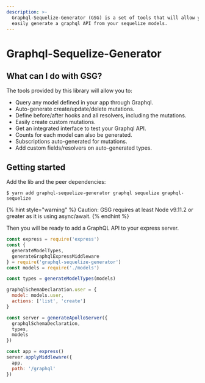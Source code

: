 ```yaml
---
description: >-
  Graphql-Sequelize-Generator (GSG) is a set of tools that will allow you to
  easily generate a graphql API from your sequelize models.
---
```


# Graphql-Sequelize-Generator

## What can I do with GSG?

The tools provided by this library will allow you to:

- Query any model defined in your app through Graphql.
- Auto-generate create/update/delete mutations.
- Define before/after hooks and all resolvers, including the mutations.
- Easily create custom mutations.
- Get an integrated interface to test your Graphql API.
- Counts for each model can also be generated.
- Subscriptions auto-generated for mutations.
- Add custom fields/resolvers on auto-generated types.

## Getting started

Add the lib and the peer dependencies:

```
$ yarn add graphql-sequelize-generator graphql sequelize graphql-sequelize
```

{% hint style="warning" %}
Caution: GSG requires at least Node v9.11.2 or greater as it is using async/await.
{% endhint %}

Then you will be ready to add a GraphQL API to your express server.

```javascript
const express = require('express')
const {
  generateModelTypes,
  generateGraphqlExpressMiddleware
} = require('graphql-sequelize-generator')
const models = require('./models')

const types = generateModelTypes(models)

graphqlSchemaDeclaration.user = {
  model: models.user,
  actions: ['list', 'create']
}

const server = generateApolloServer({
  graphqlSchemaDeclaration,
  types,
  models
})

const app = express()
server.applyMiddleware({
  app,
  path: '/graphql'
})
```
